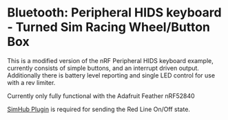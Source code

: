 # Bluetooth: Peripheral HIDS keyboard - Turned Sim Racing Wheel/Button Box

This is a modified version of the nRF Peripheral HIDS keyboard example, currently consists of simple buttons, and an interrupt driven output.  Additionally there is battery level reporting and single LED control for use with a rev limiter.

Currently only fully functional with the Adafruit Feather nRF52840

[SimHub Plugin](https://github.com/will-jj/nrf-button-box-simhub) is required for sending the Red Line On/Off state.
